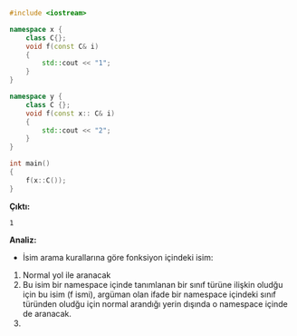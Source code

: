 ```CPP
#include <iostream>

namespace x {
	class C{};
	void f(const C& i)
	{
		std::cout << "1";
	}
}

namespace y {
	class C {};
	void f(const x:: C& i)
	{
		std::cout << "2";
	}
}

int main()
{
	f(x::C());
}
```
**Çıktı:**
```
1
```
**Analiz:**
- İsim arama kurallarına göre fonksiyon içindeki isim:
1. Normal yol ile aranacak
2. Bu isim bir namespace içinde tanımlanan bir sınıf türüne ilişkin oludğu için bu isim (f ismi), argüman olan ifade bir namespace içindeki sınıf türünden oludğu için normal arandığı yerin dışında o namespace içinde de aranacak. 
3.  



